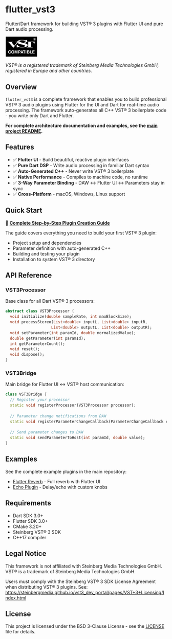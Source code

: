 # flutter_vst3

Flutter/Dart framework for building VST® 3 plugins with Flutter UI and pure Dart audio processing.

<img src="https://github.com/MelbourneDeveloper/flutter_vst3/raw/main/flutter_vst3/VST_Compatible_Logo_Steinberg.png" alt="VST Compatible" width="100">

*VST® is a registered trademark of Steinberg Media Technologies GmbH, registered in Europe and other countries.*

## Overview

`flutter_vst3` is a complete framework that enables you to build professional VST® 3 audio plugins using Flutter for the UI and Dart for real-time audio processing. The framework auto-generates all C++ VST® 3 boilerplate code - you write only Dart and Flutter.

**For complete architecture documentation and examples, see the [main project README](https://github.com/MelbourneDeveloper/flutter_vst3).**

## Features

- ✅ **Flutter UI** - Build beautiful, reactive plugin interfaces
- ✅ **Pure Dart DSP** - Write audio processing in familiar Dart syntax
- ✅ **Auto-Generated C++** - Never write VST® 3 boilerplate
- ✅ **Native Performance** - Compiles to machine code, no runtime
- ✅ **3-Way Parameter Binding** - DAW ↔ Flutter UI ↔ Parameters stay in sync
- ✅ **Cross-Platform** - macOS, Windows, Linux support

## Quick Start

📖 **[Complete Step-by-Step Plugin Creation Guide](create_plugin_guide.md)**

The guide covers everything you need to build your first VST® 3 plugin:
- Project setup and dependencies
- Parameter definition with auto-generated C++
- Building and testing your plugin
- Installation to system VST® 3 directory

## API Reference

### VST3Processor

Base class for all Dart VST® 3 processors:

```dart
abstract class VST3Processor {
  void initialize(double sampleRate, int maxBlockSize);
  void processStereo(List<double> inputL, List<double> inputR,
                    List<double> outputL, List<double> outputR);
  void setParameter(int paramId, double normalizedValue);
  double getParameter(int paramId);
  int getParameterCount();
  void reset();
  void dispose();
}
```

### VST3Bridge

Main bridge for Flutter UI ↔ VST® host communication:

```dart
class VST3Bridge {
  // Register your processor
  static void registerProcessor(VST3Processor processor);
  
  // Parameter change notifications from DAW
  static void registerParameterChangeCallback(ParameterChangeCallback callback);
  
  // Send parameter changes to DAW
  static void sendParameterToHost(int paramId, double value);
}
```

## Examples

See the complete example plugins in the main repository:
- [Flutter Reverb](https://github.com/MelbourneDeveloper/flutter_vst3/tree/main/vsts/flutter_reverb) - Full reverb with Flutter UI
- [Echo Plugin](https://github.com/MelbourneDeveloper/flutter_vst3/tree/main/vsts/echo) - Delay/echo with custom knobs

## Requirements

- Dart SDK 3.0+
- Flutter SDK 3.0+
- CMake 3.20+
- Steinberg VST® 3 SDK
- C++17 compiler

## Legal Notice

This framework is not affiliated with Steinberg Media Technologies GmbH.
VST® is a trademark of Steinberg Media Technologies GmbH.

Users must comply with the Steinberg VST® 3 SDK License Agreement when distributing VST® 3 plugins.
See: https://steinbergmedia.github.io/vst3_dev_portal/pages/VST+3+Licensing/Index.html

## License

This project is licensed under the BSD 3-Clause License - see the [LICENSE](LICENSE) file for details.